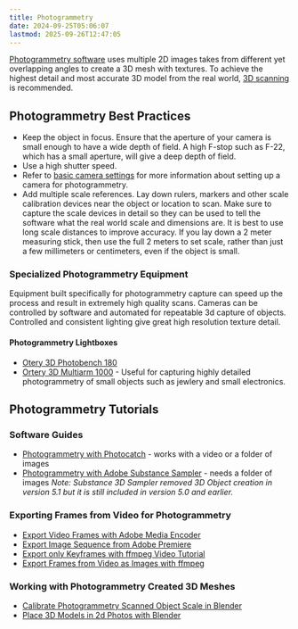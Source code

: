 ```yaml
---
title: Photogrammetry
date: 2024-09-25T05:06:07
lastmod: 2025-09-26T12:47:05
---
```


[Photogrammetry software](./photogrammetry-software.md) uses multiple 2D images takes from different yet overlapping angles to create a 3D mesh with textures. To achieve the highest detail and most accurate 3D model from the real world, [3D scanning](./3d-scanning.md) is recommended.

## Photogrammetry Best Practices

- Keep the object in focus. Ensure that the aperture of your camera is small enough to have a wide depth of field. A high F-stop such as F-22, which has a small aperture, will give a deep depth of field.
- Use a high shutter speed.
- Refer to [basic camera settings](../photography/basic-camera-settings.md) for more information about setting up a camera for photogrammetry.
- Add multiple scale references. Lay down rulers, markers and other scale calibration devices near the object or location to scan. Make sure to capture the scale devices in detail so they can be used to tell the software what the real world scale and dimensions are. It is best to use long scale distances to improve accuracy. If you lay down a 2 meter measuring stick, then use the full 2 meters to set scale, rather than just a few millimeters or centimeters, even if the object is small.

### Specialized Photogrammetry Equipment

Equipment built specifically for photogrammetry capture can speed up the process and result in extremely high quality scans. Cameras can be controlled by software and automated for repeatable 3d capture of objects. Controlled and consistent lighting give great high resolution texture detail.

#### Photogrammetry Lightboxes

- [Otery 3D Photobench 180](https://ortery.eu/photography-equipment/product-photography-systems/3d-photobench-180/)
- [Ortery 3D Multiarm 1000](https://ortery.eu/photography-equipment/3d-product-photography/3d-multiarm-1000/) - Useful for capturing highly detailed photogrammetry of small objects such as jewlery and small electronics.

## Photogrammetry Tutorials

### Software Guides

- [Photogrammetry with Photocatch](../3d-modeling/photogrammetry-with-photocatch.md) - works with a video or a folder of images
- [Photogrammetry with Adobe Substance Sampler](../3d-modeling/photogrammetry-with-adobe-substance-sampler.md) - needs a folder of images _Note: Substance 3D Sampler removed 3D Object creation in version 5.1 but it is still included in version 5.0 and earlier._

### Exporting Frames from Video for Photogrammetry

- [Export Video Frames with Adobe Media Encoder](../video/export-video-frames-as-images-adobe-media-encoder.md)
- [Export Image Sequence from Adobe Premiere](../video/adobe-premiere-pro/adobe-premiere.md)
- [Export only Keyframes with ffmpeg Video Tutorial](../video/export-only-keyframes-from-video-as-images-ffmpeg.md)
- [Export Frames from Video as Images with ffmpeg](../video/export-frames-from-video-as-images-ffmpeg.md)

### Working with Photogrammetry Created 3D Meshes

- [Calibrate Photogrammetry Scanned Object Scale in Blender](./photogrammetry-with-photocatch.md)
- [Place 3D Models in 2d Photos with Blender](./blender/place-3d-model-in-2d-photo-blender-fspy.md)
